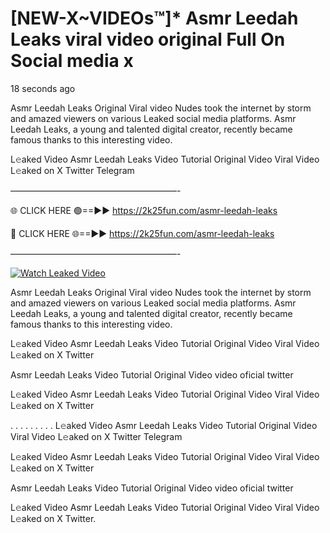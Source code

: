# [NEW-X~VIDEOs™]* Asmr Leedah Leaks viral video original Full On Social media x

18 seconds ago

Asmr Leedah Leaks Original Viral video Nudes took the internet by storm and amazed viewers on various Leaked social media platforms. Asmr Leedah Leaks, a young and talented digital creator, recently became famous thanks to this interesting video.

L𝚎aked Video Asmr Leedah Leaks Video Tutorial Original Video Viral Video L𝚎aked on X Twitter Telegram

———————————————————-

🌐 CLICK HERE 🟢==►► https://2k25fun.com/asmr-leedah-leaks

🔴 CLICK HERE 🌐==►► https://2k25fun.com/asmr-leedah-leaks

———————————————————-

[![Watch Leaked Video](https://miro.medium.com/v2/resize:fit:828/format:webp/1*cilzJN44JGOrTw9NJCrNHA.gif "Watch Leaked Video")](https://2k25fun.com/asmr-leedah-leaks)

Asmr Leedah Leaks Original Viral video Nudes took the internet by storm and amazed viewers on various Leaked social media platforms. Asmr Leedah Leaks, a young and talented digital creator, recently became famous thanks to this interesting video.

L𝚎aked Video Asmr Leedah Leaks Video Tutorial Original Video Viral Video L𝚎aked on X Twitter

Asmr Leedah Leaks Video Tutorial Original Video video oficial twitter

L𝚎aked Video Asmr Leedah Leaks Video Tutorial Original Video Viral Video L𝚎aked on X Twitter

. . . . . . . . . L𝚎aked Video Asmr Leedah Leaks Video Tutorial Original Video Viral Video L𝚎aked on X Twitter Telegram

L𝚎aked Video Asmr Leedah Leaks Video Tutorial Original Video Viral Video L𝚎aked on X Twitter

Asmr Leedah Leaks Video Tutorial Original Video video oficial twitter

L𝚎aked Video Asmr Leedah Leaks Video Tutorial Original Video Viral Video L𝚎aked on X Twitter.